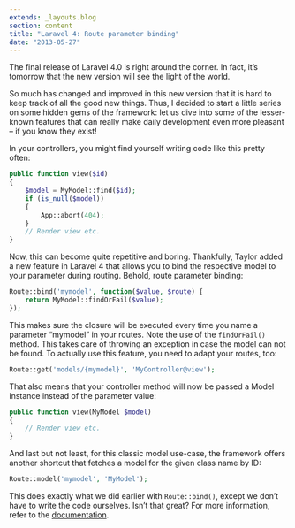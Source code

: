 ```yaml
---
extends: _layouts.blog
section: content
title: "Laravel 4: Route parameter binding"
date: "2013-05-27"
---
```


The final release of Laravel 4.0 is right around the corner.
In fact, it’s tomorrow that the new version will see the light of the world.

So much has changed and improved in this new version that it is hard to keep track of all the good new things.
Thus, I decided to start a little series on some hidden gems of the framework: let us dive into some of the lesser-known features that can really make daily development even more pleasant – if you know they exist!

In your controllers, you might find yourself writing code like this pretty often:

~~~php
public function view($id)
{
    $model = MyModel::find($id);
    if (is_null($model))
    {
        App::abort(404);
    }
    // Render view etc.
}
~~~

Now, this can become quite repetitive and boring.
Thankfully, Taylor added a new feature in Laravel 4 that allows you to bind the respective model to your parameter during routing.
Behold, route parameter binding:

~~~php
Route::bind('mymodel', function($value, $route) {
    return MyModel::findOrFail($value);
});
~~~

This makes sure the closure will be executed every time you name a parameter “mymodel” in your routes.
Note the use of the `findOrFail()` method.
This takes care of throwing an exception in case the model can not be found.
To actually use this feature, you need to adapt your routes, too:

~~~php
Route::get('models/{mymodel}', 'MyController@view');
~~~

That also means that your controller method will now be passed a Model instance instead of the parameter value:

~~~php
public function view(MyModel $model)
{
    // Render view etc.
}
~~~

And last but not least, for this classic model use-case, the framework offers another shortcut that fetches a model for the given class name by ID:

~~~php
Route::model('mymodel', 'MyModel');
~~~

This does exactly what we did earlier with `Route::bind()`, except we don’t have to write the code ourselves.
Isn’t that great?
For more information, refer to the [documentation][1].

[1]: http://laravel.com/docs/routing#route-model-binding "Laravel documentation on route model binding"
